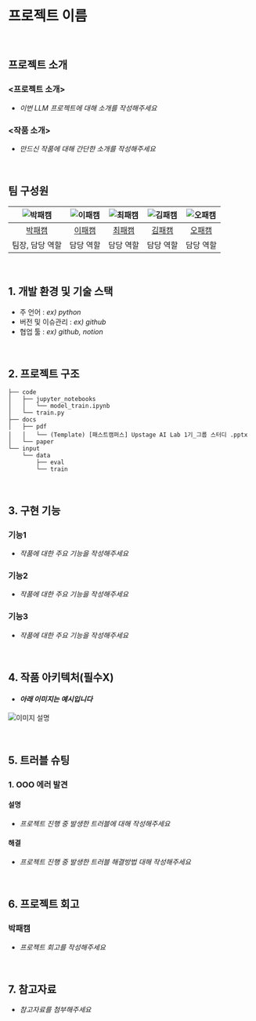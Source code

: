 # 프로젝트 이름

<br>

## 프로젝트 소개
### <프로젝트 소개>
- _이번 LLM 프로젝트에 대해 소개를 작성해주세요_

### <작품 소개>
- _만드신 작품에 대해 간단한 소개를 작성해주세요_

<br>

## 팀 구성원

| ![박패캠](https://avatars.githubusercontent.com/u/156163982?v=4) | ![이패캠](https://avatars.githubusercontent.com/u/156163982?v=4) | ![최패캠](https://avatars.githubusercontent.com/u/156163982?v=4) | ![김패캠](https://avatars.githubusercontent.com/u/156163982?v=4) | ![오패캠](https://avatars.githubusercontent.com/u/156163982?v=4) |
| :--------------------------------------------------------------: | :--------------------------------------------------------------: | :--------------------------------------------------------------: | :--------------------------------------------------------------: | :--------------------------------------------------------------: |
|            [박패캠](https://github.com/UpstageAILab)             |            [이패캠](https://github.com/UpstageAILab)             |            [최패캠](https://github.com/UpstageAILab)             |            [김패캠](https://github.com/UpstageAILab)             |            [오패캠](https://github.com/UpstageAILab)             |
|                            팀장, 담당 역할                             |                            담당 역할                             |                            담당 역할                             |                            담당 역할                             |                            담당 역할                             |

<br>

## 1. 개발 환경 및 기술 스택
- 주 언어 : _ex) python_
- 버전 및 이슈관리 : _ex) github_
- 협업 툴 : _ex) github, notion_

<br>

## 2. 프로젝트 구조
```
├── code
│   ├── jupyter_notebooks
│   │   └── model_train.ipynb
│   └── train.py
├── docs
│   ├── pdf
│   │   └── (Template) [패스트캠퍼스] Upstage AI Lab 1기_그룹 스터디 .pptx
│   └── paper
└── input
    └── data
        ├── eval
        └── train
```

<br>

## 3. 구현 기능
### 기능1
- _작품에 대한 주요 기능을 작성해주세요_
### 기능2
- _작품에 대한 주요 기능을 작성해주세요_
### 기능3
- _작품에 대한 주요 기능을 작성해주세요_

<br>

## 4. 작품 아키텍처(필수X)
- #### _아래 이미지는 예시입니다_
![이미지 설명](https://www.cadgraphics.co.kr/UPLOAD/editor/2024/07/04//2024726410gH04SyxMo3_editor_image.png)

<br>

## 5. 트러블 슈팅
### 1. OOO 에러 발견

#### 설명
- _프로젝트 진행 중 발생한 트러블에 대해 작성해주세요_

#### 해결
- _프로젝트 진행 중 발생한 트러블 해결방법 대해 작성해주세요_

<br>

## 6. 프로젝트 회고
### 박패캠
- _프로젝트 회고를 작성해주세요_

<br>

## 7. 참고자료
- _참고자료를 첨부해주세요_
